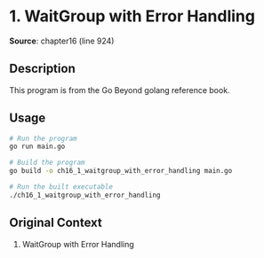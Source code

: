 # 1. WaitGroup with Error Handling

**Source**: chapter16 (line 924)

## Description

This program is from the Go Beyond golang reference book.

## Usage

```bash
# Run the program
go run main.go

# Build the program
go build -o ch16_1_waitgroup_with_error_handling main.go

# Run the built executable
./ch16_1_waitgroup_with_error_handling
```

## Original Context

1. WaitGroup with Error Handling
